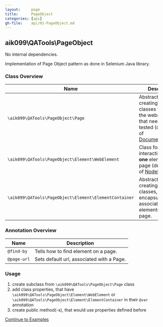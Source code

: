 ```yaml
---
layout:     page
title:      PageObject
categories: [api]
gh-file:    api/01-PageObject.md
---
```


## aik099\QATools\PageObject
No internal dependencies.

Implementation of Page Object pattern as done in Selenium Java library.

### Class Overview


| Name | Description |
| ------------- | ------------- |
| `\aik099\QATools\PageObject\Page` | Abstract class for creating dedicated classes for each of the website pages, that needs to be tested (descendant of [DocumentElement](http://mink.behat.org/api/behat/mink/element/documentelement.html)). |
| `\aik099\QATools\PageObject\Element\WebElement` | Class for interacting with __one__ element on page (descendant of [NodeElement](http://mink.behat.org/api/behat/mink/element/nodeelement.html)). |
| `\aik099\QATools\PageObject\Element\ElementContainer` | Abstract class for creating dedicated classes, that will encapsulate associated elements on a page. |

### Annotation Overview

| Name | Description |
| ------------- | ------------- |
| `@find-by` | Tells how to find element on a page. |
| `@page-url` | Sets default url, associated with a Page. |

### Usage

1. create subclass from `\aik099\QATools\PageObject\Page` class
2. add class properties, that have `\aik099\QATools\PageObject\Element\WebElement` or `\aik099\QATools\PageObject\Element\ElementContainer` in their `@var` annotation
3. create public method(-s), that would use properties defined before

[Continue to Examples](/examples/01-PageObject)
